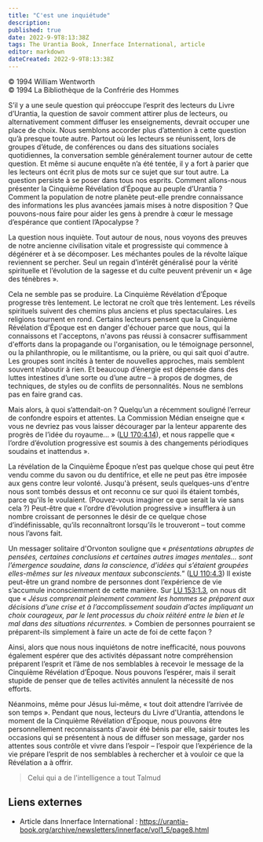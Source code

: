 ```yaml
---
title: "C'est une inquiétude"
description: 
published: true
date: 2022-9-9T8:13:38Z
tags: The Urantia Book, Innerface International, article
editor: markdown
dateCreated: 2022-9-9T8:13:38Z
---
```


<p class="v-card v-sheet theme--light gray lighten-3 px-2">© 1994 William Wentworth<br>© 1994 La Bibliothèque de la Confrérie des Hommes</p>


S’il y a une seule question qui préoccupe l’esprit des lecteurs du Livre d’Urantia, la question de savoir comment attirer plus de lecteurs, ou alternativement comment diffuser les enseignements, devrait occuper une place de choix. Nous semblons accorder plus d’attention à cette question qu’à presque toute autre. Partout où les lecteurs se réunissent, lors de groupes d’étude, de conférences ou dans des situations sociales quotidiennes, la conversation semble généralement tourner autour de cette question. Et même si aucune enquête n’a été tentée, il y a fort à parier que les lecteurs ont écrit plus de mots sur ce sujet que sur tout autre. La question persiste à se poser dans tous nos esprits. Comment allons-nous présenter la Cinquième Révélation d’Époque au peuple d’Urantia ? Comment la population de notre planète peut-elle prendre connaissance des informations les plus avancées jamais mises à notre disposition ? Que pouvons-nous faire pour aider les gens à prendre à cœur le message d’espérance que contient l’Apocalypse ?

La question nous inquiète. Tout autour de nous, nous voyons des preuves de notre ancienne civilisation vitale et progressiste qui commence à dégénérer et à se décomposer. Les méchantes poules de la révolte laïque reviennent se percher. Seul un regain d’intérêt généralisé pour la vérité spirituelle et l’évolution de la sagesse et du culte peuvent prévenir un « âge des ténèbres ».

Cela ne semble pas se produire. La Cinquième Révélation d’Époque progresse très lentement. Le lectorat ne croît que très lentement. Les réveils spirituels suivent des chemins plus anciens et plus spectaculaires. Les religions tournent en rond. Certains lecteurs pensent que la Cinquième Révélation d'Époque est en danger d'échouer parce que nous, qui la connaissons et l'acceptons, n'avons pas réussi à consacrer suffisamment d'efforts dans la propagande ou l'organisation, ou le témoignage personnel, ou la philanthropie, ou le militantisme, ou la prière, ou qui sait quoi d'autre. Les groupes sont incités à tenter de nouvelles approches, mais semblent souvent n’aboutir à rien. Et beaucoup d’énergie est dépensée dans des luttes intestines d’une sorte ou d’une autre – à propos de dogmes, de techniques, de styles ou de conflits de personnalités. Nous ne semblons pas en faire grand cas.

Mais alors, à quoi s’attendait-on ? Quelqu’un a récemment souligné l’erreur de confondre espoirs et attentes. La Commission Médian enseigne que « vous ne devriez pas vous laisser décourager par la lenteur apparente des progrès de l’idée du royaume... » ([LU 170:4.14](/fr/The_Urantia_Book/170#p4_14)), et nous rappelle que « l’ordre d’évolution progressive est soumis à des changements périodiques soudains et inattendus ».

La révélation de la Cinquième Époque n’est pas quelque chose qui peut être vendu comme du savon ou du dentifrice, et elle ne peut pas être imposée aux gens contre leur volonté. Jusqu'à présent, seuls quelques-uns d'entre nous sont tombés dessus et ont reconnu ce sur quoi ils étaient tombés, parce qu'ils le voulaient. (Pouvez-vous imaginer ce que serait la vie sans cela ?) Peut-être que « l’ordre d’évolution progressive » insufflera à un nombre croissant de personnes le désir de ce quelque chose d’indéfinissable, qu’ils reconnaîtront lorsqu’ils le trouveront – tout comme nous l’avons fait.

Un messager solitaire d'Orvonton souligne que « _présentations abruptes de pensées, certaines conclusions et certaines autres images mentales... sont l’émergence soudaine, dans la conscience, d’idées qui s’étaient groupées elles-mêmes sur les niveaux mentaux subconscients._” ([LU 110:4.3](/fr/The_Urantia_Book/110#p4_3)) Il existe peut-être un grand nombre de personnes dont l’expérience de vie s’accumule inconsciemment de cette manière. Sur [LU 153:1.3](/fr/The_Urantia_Book/153#p1_3), on nous dit que « _Jésus comprenait pleinement comment les hommes se préparent aux décisions d’une crise et à l’accomplissement soudain d’actes impliquant un choix courageux, par le lent processus du choix réitéré entre le bien et le mal dans des situations récurrentes._ » Combien de personnes pourraient se préparent-ils simplement à faire un acte de foi de cette façon ?

Ainsi, alors que nous nous inquiétons de notre inefficacité, nous pouvons également espérer que des activités dépassant notre compréhension préparent l’esprit et l’âme de nos semblables à recevoir le message de la Cinquième Révélation d’Époque. Nous pouvons l’espérer, mais il serait stupide de penser que de telles activités annulent la nécessité de nos efforts.

Néanmoins, même pour Jésus lui-même, « tout doit attendre l’arrivée de son temps ». Pendant que nous, lecteurs du Livre d'Urantia, attendons le moment de la Cinquième Révélation d'Époque, nous pouvons être personnellement reconnaissants d'avoir été bénis par elle, saisir toutes les occasions qui se présentent à nous de diffuser son message, garder nos attentes sous contrôle et vivre dans l’espoir – l’espoir que l’expérience de la vie prépare l’esprit de nos semblables à rechercher et à vouloir ce que la Révélation a à offrir.

> Celui qui a de l'intelligence a tout
>     Talmud

## Liens externes

- Article dans Innerface International : https://urantia-book.org/archive/newsletters/innerface/vol1_5/page8.html




